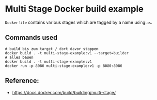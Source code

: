 # Multi Stage Docker build example
`Dockerfile` contains various stages which are tagged by a name using `as`.

## Commands used

```
# build bis zum target / dort davor stoppen 
docker build . -t multi-stage-example:v1 --target=builder
# alles bauen  
docker build . -t multi-stage-example:v1
docker run -p 8080 multi-stage-example:v1 -p 8080:8080
```

## Reference:

  * https://docs.docker.com/build/building/multi-stage/
